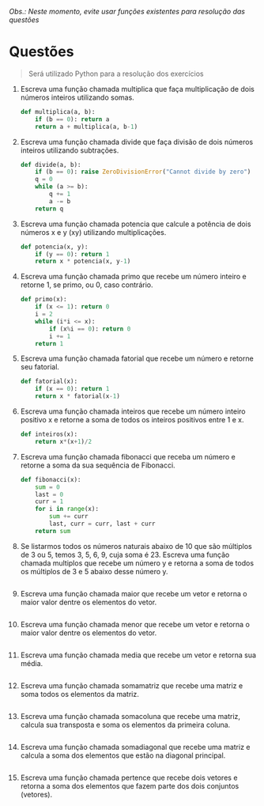  *Obs.: Neste momento, evite usar funções existentes para resolução das questões*

# Questões

> Será utilizado Python para a resolução dos exercícios

1. Escreva uma função chamada multiplica que faça multiplicação de dois números inteiros utilizando somas.

    ```python
    def multiplica(a, b):
        if (b == 0): return a
        return a + multiplica(a, b-1)
    ```
2. Escreva uma função chamada divide que faça divisão de dois números inteiros utilizando subtrações.
    
    ```python
    def divide(a, b):
        if (b == 0): raise ZeroDivisionError("Cannot divide by zero")
        q = 0
        while (a >= b):
            q += 1
            a -= b
        return q
    ```

3. Escreva uma função chamada potencia que calcule a potência de dois números x e y (xy) utilizando multiplicações.
    
    ```python
    def potencia(x, y):
        if (y == 0): return 1
        return x * potencia(x, y-1)
    ```

4. Escreva uma função chamada primo que recebe um número inteiro e retorne 1, se primo, ou 0, caso contrário.
    
    ```python
    def primo(x):
        if (x <= 1): return 0
        i = 2
        while (i*i <= x):
            if (x%i == 0): return 0
            i += 1
        return 1
    ```

5. Escreva uma função chamada fatorial que recebe um número e retorne seu fatorial.
    
    ```python
    def fatorial(x):
        if (x == 0): return 1
        return x * fatorial(x-1)
    ```
    
6. Escreva uma função chamada inteiros que recebe um número inteiro positivo x e retorne a soma de todos os inteiros positivos entre 1 e x.
    
    ```python
    def inteiros(x):
        return x*(x+1)/2
    ```
    
7. Escreva uma função chamada fibonacci que receba um número e retorne a soma da sua sequência de Fibonacci.
    
    ```python
    def fibonacci(x):
        sum = 0
        last = 0
        curr = 1
        for i in range(x):
            sum += curr
            last, curr = curr, last + curr
        return sum
    ```
    
8. Se listarmos todos os números naturais abaixo de 10 que são múltiplos de 3 ou 5, temos 3, 5, 6, 9, cuja soma é 23. Escreva uma função chamada multiplos que recebe um número y e retorna a soma de todos os múltiplos de 3 e 5 abaixo desse número y.
    
    ```python
    ```
    
9. Escreva uma função chamada maior que recebe um vetor e retorna o maior valor dentre os elementos do vetor.
    
    ```python
    ```
    
10. Escreva uma função chamada menor que recebe um vetor e retorna o maior valor dentre os elementos do vetor.
    
    ```python
    ```
    
11. Escreva uma função chamada media que recebe um vetor e retorna sua média.
    
    ```python
    ```
    
12. Escreva uma função chamada somamatriz que recebe uma matriz e soma todos os elementos da matriz.
    
    ```python
    ```
    
13. Escreva uma função chamada somacoluna que recebe uma matriz, calcula sua transposta e soma os elementos da primeira coluna.
    
    ```python
    ```
    
14. Escreva uma função chamada somadiagonal que recebe uma matriz e calcula a soma dos elementos que estão na diagonal principal.
    
    ```python
    ```
    
15. Escreva uma função chamada pertence que recebe dois vetores e retorna a soma dos elementos que fazem parte dos dois conjuntos (vetores).
    
    ```python
    ```
